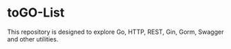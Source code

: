 # toGO-List
This repository is designed to explore Go, HTTP, REST, Gin, Gorm, Swagger and other utilities.